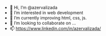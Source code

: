 - 👋 Hi, I’m @azervalizada
- 👀 I’m interested in web development
- 🌱 I’m currently improving html, css, js.
- 💞️ I’m looking to collaborate on ...
- 📫 https://www.linkedin.com/in/azervalizada/

<!---
azervalizada/azervalizada is a ✨ special ✨ repository because its `README.md` (this file) appears on your GitHub profile.
You can click the Preview link to take a look at your changes.
--->

